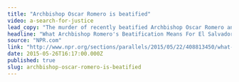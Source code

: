 ```yaml
---
title: "Archbishop Oscar Romero is beatified"
video: a-search-for-justice
lead_copy: "The murder of recently beatified Archbishop Oscar Romero and 4 American nuns in 1980 focused attention on their US-backed military."
headline: "What Archbishop Romero's Beatification Means For El Salvador Today"
source: "NPR.com"
link: "http://www.npr.org/sections/parallels/2015/05/22/408813450/what-archbishop-romeros-beatification-means-for-el-salvador-today"
date: 2015-05-26T16:17:00.000Z
published: true
slug: archbishop-oscar-romero-is-beatified
---
```


